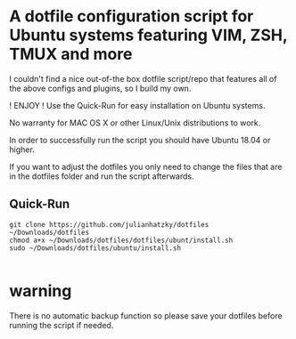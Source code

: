 # A dotfile configuration script for Ubuntu systems featuring VIM, ZSH, TMUX and more

I couldn't find a nice out-of-the box dotfile script/repo that features all of the above configs and plugins, so I build my own.

! ENJOY ! Use the Quick-Run for easy installation on Ubuntu systems.

No warranty for MAC OS X or other Linux/Unix distributions to work.

In order to successfully run the script you should have Ubuntu 18.04 or higher.

If you want to adjust the dotfiles you only need to change the files that are in the dotfiles folder and run the script afterwards.

 	
## Quick-Run
~~~~
git clone https://github.com/julianhatzky/dotfiles ~/Downloads/dotfiles
chmod a+x ~/Downloads/dotfiles/dotfiles/ubunt/install.sh
sudo ~/Downloads/dotfiles/ubuntu/install.sh


~~~~


# warning

There is no automatic backup function so please save your dotfiles before running the script if needed.
